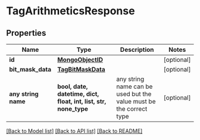 # TagArithmeticsResponse


## Properties
Name | Type | Description | Notes
------------ | ------------- | ------------- | -------------
**id** | [**MongoObjectID**](MongoObjectID.md) |  | [optional] 
**bit_mask_data** | [**TagBitMaskData**](TagBitMaskData.md) |  | [optional] 
**any string name** | **bool, date, datetime, dict, float, int, list, str, none_type** | any string name can be used but the value must be the correct type | [optional]

[[Back to Model list]](../README.md#documentation-for-models) [[Back to API list]](../README.md#documentation-for-api-endpoints) [[Back to README]](../README.md)


